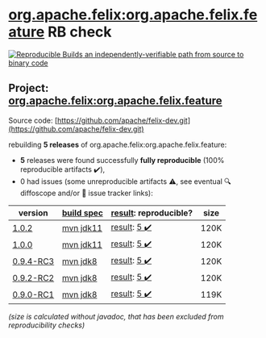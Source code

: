 [org.apache.felix:org.apache.felix.feature](https://central.sonatype.com/artifact/org.apache.felix/org.apache.felix.feature/versions) RB check
=======

[![Reproducible Builds](https://reproducible-builds.org/images/logos/rb.svg) an independently-verifiable path from source to binary code](https://reproducible-builds.org/)

## Project: [org.apache.felix:org.apache.felix.feature](https://central.sonatype.com/artifact/org.apache.felix/org.apache.felix.feature/versions)

Source code: [https://github.com/apache/felix-dev.git](https://github.com/apache/felix-dev.git)

rebuilding **5 releases** of org.apache.felix:org.apache.felix.feature:
- **5** releases were found successfully **fully reproducible** (100% reproducible artifacts :heavy_check_mark:),
- 0 had issues (some unreproducible artifacts :warning:, see eventual :mag: diffoscope and/or :memo: issue tracker links):

| version | [build spec](/BUILDSPEC.md) | [result](https://reproducible-builds.org/docs/jvm/): reproducible? | size |
| -- | --------- | ------ | -- |
| [1.0.2](https://central.sonatype.com/artifact/org.apache.felix/org.apache.felix.feature/1.0.2/pom) | [mvn jdk11](felix-features-1.0.2.buildspec) | [result](org.apache.felix.feature-1.0.2.buildinfo): [5 :heavy_check_mark: ](org.apache.felix.feature-1.0.2.buildcompare) | 120K |
| [1.0.0](https://central.sonatype.com/artifact/org.apache.felix/org.apache.felix.feature/1.0.0/pom) | [mvn jdk11](felix-features-1.0.0.buildspec) | [result](org.apache.felix.feature-1.0.0.buildinfo): [5 :heavy_check_mark: ](org.apache.felix.feature-1.0.0.buildcompare) | 120K |
| [0.9.4-RC3](https://central.sonatype.com/artifact/org.apache.felix/org.apache.felix.feature/0.9.4-RC3/pom) | [mvn jdk8](felix-features-0.9.4-RC3.buildspec) | [result](org.apache.felix.feature-0.9.4-RC3.buildinfo): [5 :heavy_check_mark: ](org.apache.felix.feature-0.9.4-RC3.buildcompare) | 120K |
| [0.9.2-RC2](https://central.sonatype.com/artifact/org.apache.felix/org.apache.felix.feature/0.9.2-RC2/pom) | [mvn jdk8](felix-features-0.9.2-RC2.buildspec) | [result](org.apache.felix.feature-0.9.2-RC2.buildinfo): [5 :heavy_check_mark: ](org.apache.felix.feature-0.9.2-RC2.buildcompare) | 120K |
| [0.9.0-RC1](https://central.sonatype.com/artifact/org.apache.felix/org.apache.felix.feature/0.9.0-RC1/pom) | [mvn jdk8](felix-features-0.9.0-RC1.buildspec) | [result](org.apache.felix.feature-0.9.0-RC1.buildinfo): [5 :heavy_check_mark: ](org.apache.felix.feature-0.9.0-RC1.buildcompare) | 119K |

<i>(size is calculated without javadoc, that has been excluded from reproducibility checks)</i>
